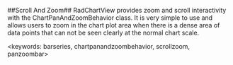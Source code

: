 ##Scroll And Zoom##
RadChartView provides zoom and scroll interactivity with the ChartPanAndZoomBehavior class. It is very simple to use and allows users to zoom in the chart plot area when there is a dense area of data points that can not be seen clearly at the normal chart scale.

<keywords: barseries, chartpanandzoombehavior, scrollzoom, panzoombar>